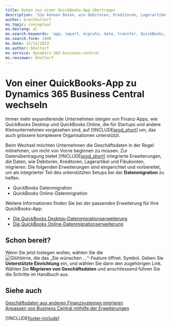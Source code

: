 ```yaml
---
title: Daten aus einer QuickBooks-App übertragen
description: 'Sie können Daten, wie Debitoren, Kreditoren, Lagerartikel und Fibukonten aus QuickBooks-Apps auf Business Central migrieren.'
author: brentholtorf
ms.topic: conceptual
ms.devlang: al
ms.search.keywords: 'app, import, migrate, data, transfer, QuickBooks, customize'
ms.search.form: 1808
ms.date: 12/12/2023
ms.author: bholtorf
ms.service: dynamics-365-business-central
ms.reviewer: bholtorf
---
```



# Von einer QuickBooks-App zu Dynamics 365 Business Central wechseln

Immer mehr expandierende Unternehmen steigen von Finanz-Apps, wie QuickBooks Desktop und QuickBooks Online, die für Startups und andere Kleinunternehmen vorgesehen sind, auf [!INCLUDE[prod_short](includes/prod_short.md)] um, das auch grössere komplexere Organisationen unterstützt. 

Beim Wechsel möchten Unternehmen die Geschäftsdaten in der Regel mitnehmen, um nicht von Vorne beginnen zu müssen. Zur Datenübertragung bietet [!INCLUDE[prod_short](includes/prod_short.md)] integrierte Erweiterungen, die Daten, wie Debitoren, Kreditoren, Lagerartikel und Fibukonten, migrieren. Die folgenden Erweiterungen sind eingerichtet und vorbereitet, um als integrierter Teil des unterstützten Setups bei der **Datenmigration** zu helfen.

* QuickBooks Datenmigration 
* QuickBooks Online-Datenmigration

Weitere Informationen finden Sie bei der passenden Erweiterung für Ihre QuickBooks-App:   

* [Die QuickBooks Desktop-Datenmigrationserweiterung](ui-extensions-quickbooks-data-migration.md)
* [Die QuickBooks Online-Datenmigrationserweiterung](ui-extensions-quickbooks-online-data-migration.md)

## Schon bereit?

Wenn Sie jetzt loslegen wollen, wählen Sie die ![Glühbirne, die das „Sie wünschen ...“-Feature öffnet.](media/ui-search/search_small.png "Tell Me-Funktion") Symbol. Geben Sie **Unterstützte Einrichtung** ein, und wählen Sie dann den zugehörigen Link. Wählen Sie **Migrieren von Geschäftsdaten** und anschliessend führen Sie die Schritte im Handbuch aus.

## Siehe auch 

[Geschäftsdaten aus anderen Finanzsystemen migrieren](across-import-data-configuration-packages.md)  
[Anpassen von Business Central mithilfe der Erweiterungen](ui-extensions.md)   


[!INCLUDE[footer-include](includes/footer-banner.md)]

